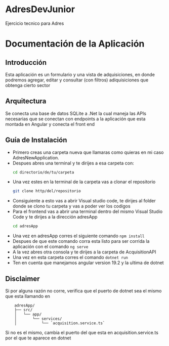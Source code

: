 # AdresDevJunior
Ejercicio tecnico para Adres

# Documentación de la Aplicación

## Introducción

Esta aplicación es un formulario y una vista de adquisiciones, en donde podremos agregar, editar y consultar (con filtros) adiquisiciones que obtenga cierto sector

## Arquitectura

Se conecta una base de datos SQLite a .Net la cual maneja las APIs necesarias que se conectan con endpoints a la aplicación que esta montada en Angular y conecta el front end

## Guía de Instalación

- Primero creas una carpeta nueva que llamaras como quieras en mi caso AdresNewApplication.
- Despues abres una terminal y te dirijes a esa carpeta con:
  ```bash
  cd directorio/de/tu/carpeta
- Una vez estes en la terminal de la carpeta vas a clonar el repositorio
  ```bash
  git clone http/del/repositorio
- Consiguiente a esto vas a abrir Visual studio code, te dirijes al folder donde se clono tu carpeta y vas a poder ver los codigos
- Para el frontend vas a abrir una terminal dentro del mismo Visual Studio Code y te dirijes a la dirección adresApp
  ```bash
  cd adresApp
- Una vez en adresApp corres el siguiente comando `npm install`
- Despues de que este comando corra esta listo para ser corrida la aplicación con el comando `ng serve`
- A la vez abres otra consola y te dirijes a la carpeta de AcquisitionAPI
- Una vez en esta carpeta corres el comando `dotnet run`
- Ten en cuenta que manejamos angular version 19.2 y la ultima de dotnet

## Disclaimer

Si por alguna razón no corre, verifica que el puerto de dotnet sea el mismo que esta llamando en 
```
    adresApp/
    ├── src/
    │   └── app/
    │       └── services/
    │           └── `acquisition.service.ts`
```
Si no es el mismo, cambia el puerto del que esta en acquisition.service.ts por el que te aparece en dotnet

